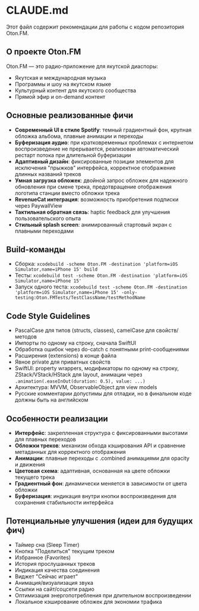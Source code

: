 # CLAUDE.md

Этот файл содержит рекомендации для работы с кодом репозитория Oton.FM.

## О проекте Oton.FM
Oton.FM — это радио-приложение для якутской диаспоры:
- Якутская и международная музыка
- Программы и шоу на якутском языке
- Культурный контент для якутского сообщества
- Прямой эфир и on-demand контент

## Основные реализованные фичи
- **Современный UI в стиле Spotify**: темный градиентный фон, крупная обложка альбома, плавные анимации и переходы
- **Буферизация аудио**: при кратковременных проблемах с интернетом воспроизведение не прерывается, реализован автоматический рестарт потока при длительной буферизации
- **Адаптивный дизайн**: фиксированные позиции элементов для исключения "прыжков" интерфейса, корректное отображение длинных названий треков
- **Умная загрузка обложек**: двойной запрос обложек для надежного обновления при смене трека, предотвращение отображения логотипа станции вместо обложки трека
- **RevenueCat интеграция**: возможность приобретения подписки через PaywallView
- **Тактильная обратная связь**: haptic feedback для улучшения пользовательского опыта
- **Стильный splash screen**: анимированный стартовый экран с плавными переходами

## Build-команды
- Сборка: `xcodebuild -scheme Oton.FM -destination 'platform=iOS Simulator,name=iPhone 15' build`
- Тесты: `xcodebuild test -scheme Oton.FM -destination 'platform=iOS Simulator,name=iPhone 15'`
- Запуск одного теста: `xcodebuild test -scheme Oton.FM -destination 'platform=iOS Simulator,name=iPhone 15' -only-testing:Oton.FMTests/TestClassName/testMethodName`

## Code Style Guidelines
- PascalCase для типов (structs, classes), camelCase для свойств/методов
- Импорты по одному на строку, сначала SwiftUI
- Обработка ошибок через do-catch с понятными print-сообщениями
- Расширения (extensions) в конце файла
- Явное private для приватных свойств
- SwiftUI: property wrappers, модификаторы по одному на строку, ZStack/VStack/HStack для layout, анимации через `.animation(.easeInOut(duration: 0.5), value: ...)`
- Архитектура: MVVM, ObservableObject для view models
- Русские комментарии допустимы для отладки, но в финальном коде должны быть на английском

## Особенности реализации
- **Интерфейс**: закрепленная структура с фиксированными высотами для плавных переходов
- **Обложки треков**: механизм обхода кэширования API и сравнение метаданных для корректного отображения
- **Анимации**: плавные переходы с .combined анимациями для opacity и движения
- **Цветовая схема**: адаптивная, основанная на цвете обложки текущего трека
- **Градиентный фон**: динамически меняется в зависимости от цвета обложки
- **Буферизация**: индикация внутри кнопки воспроизведения для сохранения стабильности интерфейса

## Потенциальные улучшения (идеи для будущих фич)
- Таймер сна (Sleep Timer)
- Кнопка "Поделиться" текущим треком
- Избранное (Favorites)
- История прослушанных треков
- Индикация качества соединения
- Виджет "Сейчас играет"
- Анимация/визуализация звука
- Ссылки на сайт/соцсети радио
- Оптимизация энергопотребления при длительном воспроизведении
- Локальное кэширование обложек для экономии трафика